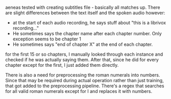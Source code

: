 aeneas tested with creating subtitles file - basically all matches up. There are slight differences between the text itself and the spoken audio however:

- at the start of each audio recording, he says stuff about "this is a librivox recording..."
- He sometimes says the chapter name after each chapter number. Only exception seems to be chapter 1
- He sometimes says "end of chapter X" at the end of each chapter.
 
for the first 15 or so chapters, I manually looked through each instance and checked if he was actually saying them. After that, since he did for every chapter except for the first, I just added them directly.

There is also a need for preprocessing the roman numerals into numbers. Since that may be required during actual operation rather than just training, that got added to the preprocessing pipeline. There's a regex that searches for all valid roman numerals except for I and replaces it with numbers.

